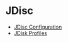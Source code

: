# JDisc

-   [JDisc Configuration](./jdisc-configuration.md)
-   [JDisk Profiles](./jdisc-profiles.md)
